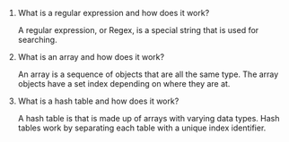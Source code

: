 1. What is a regular expression and how does it work?

    A regular expression, or Regex, is a special string that is used for searching.

2. What is an array and how does it work?

    An array is a sequence of objects that are all the same type. The array objects have a set index depending on where they are at.

3. What is a hash table and how does it work?

    A hash table is that is made up of arrays with varying data types. Hash tables work by separating each table with a unique index identifier.